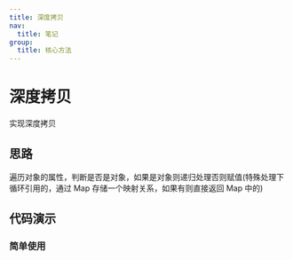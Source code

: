 ```yaml
---
title: 深度拷贝
nav:
  title: 笔记
group:
  title: 核心方法
---
```


# 深度拷贝

实现深度拷贝

## 思路

遍历对象的属性，判断是否是对象，如果是对象则递归处理否则赋值(特殊处理下循环引用的，通过 Map 存储一个映射关系，如果有则直接返回 Map 中的)

## 代码演示

### 简单使用

<code src="./_demos/core/deep-clone/demo/demo1.tsx"></code>
